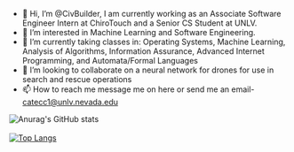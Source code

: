 - 👋 Hi, I’m @CivBuilder, I am currently working as an Associate Software Engineer Intern at ChiroTouch and a Senior CS Student at UNLV.
- 👀 I’m interested in Machine Learning and Software Engineering.
- 🌱 I’m currently taking classes in: Operating Systems, Machine Learning, Analysis of Algorithms, Information Assurance, Advanced Internet Programming, and Automata/Formal Languages
- 💞️ I’m looking to collaborate on a neural network for drones for use in search and rescue operations
- 📫 How to reach me message me on here or send me an email- catecc1@unlv.nevada.edu

<!---
CivBuilder/CivBuilder is a ✨ special ✨ repository because its `README.md` (this file) appears on your GitHub profile.
You can click the Preview link to take a look at your changes.
--->
![Anurag's GitHub stats](https://github-readme-stats.vercel.app/api?username=CivBuilder&show_icons=true&theme=tokyonight)
<br><br>
[![Top Langs](https://github-readme-stats.vercel.app/api/top-langs/?username=CivBuilder&langs_count=8)](https://github.com/anuraghazra/github-readme-stats)
